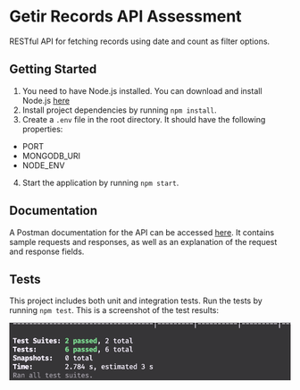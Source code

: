 # Getir Records API Assessment
RESTful API for fetching records using date and count as filter options.

## Getting Started

1. You need to have Node.js installed. You can download and install Node.js [here](http://nodejs.org/)
2. Install project dependencies by running `npm install`.
3. Create a `.env` file in the root directory. It should have the following properties:
- PORT
- MONGODB_URI
- NODE_ENV
4. Start the application by running `npm start`.

## Documentation
A Postman documentation for the API can be accessed [here](https://www.getpostman.com/collections/e941d2f30906db769b78). It contains sample requests and responses, as well as an explanation of the request and response fields.

## Tests
This project includes both unit and integration tests. Run the tests by running `npm test`. This is a screenshot of the test results:

![Test Results](./assets/test-result.png)